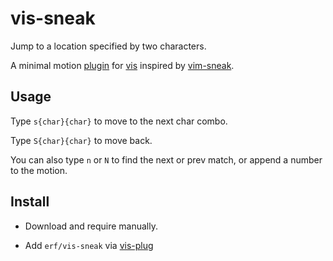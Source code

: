 # vis-sneak

Jump to a location specified by two characters.

A minimal motion [plugin](https://github.com/martanne/vis/wiki/Plugins) for [vis](https://github.com/martanne/vis) inspired by [vim-sneak](https://github.com/justinmk/vim-sneak).

## Usage

Type `s{char}{char}` to move to the next char combo.

Type `S{char}{char}` to move back.

You can also type `n` or `N` to find the next or prev match, or append a number to the motion.


## Install

- Download and require manually.

- Add `erf/vis-sneak` via [vis-plug](https://github.com/erf/vis-plug)